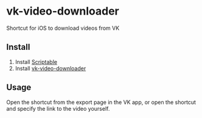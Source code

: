# vk-video-downloader
Shortcut for iOS to download videos from VK

## Install       
1. Install [Scriptable](https://apps.apple.com/ru/app/scriptable/id1405459188)
2. Install [vk-video-downloader](https://www.icloud.com/shortcuts/a2c96ba641114ee196694e30b5510bf6)

## Usage
Open the shortcut from the export page in the VK app, or open the shortcut and specify the link to the video yourself.